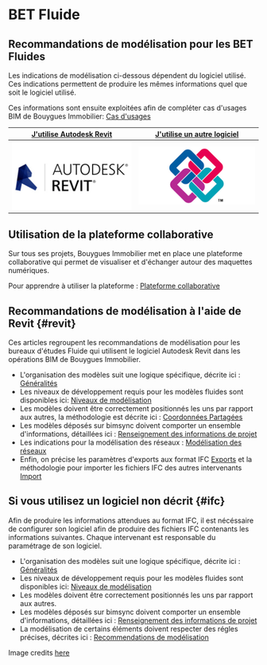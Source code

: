 # BET Fluide

## Recommandations de modélisation pour les BET Fluides

Les indications de modélisation ci-dessous dépendent du logiciel utilisé. Ces indications permettent de produire les mêmes informations quel que soit le logiciel utilisé.

Ces informations sont ensuite exploitées afin de compléter cas d'usages BIM de Bouygues Immobilier: [Cas d'usages](../../cas-dusages.md)

| [**J'utilise Autodesk Revit**](./#revit) | [**J'utilise un autre logiciel**](./#ifc) |
| :---: | :---: |
| ![!\[\]\(/02\_Modelisation/00\_communs/images/revit.png\)](../../.gitbook/assets/revit.png) | ![](../../.gitbook/assets/ifc.jpg) |

## Utilisation de la plateforme collaborative

Sur tous ses projets, Bouygues Immobilier met en place une plateforme collaborative qui permet de visualiser et d'échanger autour des maquettes numériques.

Pour apprendre à utiliser la plateforme : [Plateforme collaborative](../../plateforme-collaborative/)

## Recommandations de modélisation à l'aide de Revit {#revit}

Ces articles regroupent les recommandations de modélisation pour les bureaux d'études Fluide qui utilisent le logiciel Autodesk Revit dans les opérations BIM de Bouygues Immobilier.

* L'organisation des modèles suit une logique spécifique, décrite ici : [Généralités]()
* Les niveaux de développement requis pour les modèles fluides sont disponibles ici: [Niveaux de modélisation](niveaux-de-developpement-par-phase.md)
* Les modèles doivent être correctement positionnés les uns par rapport aux autres, la méthodologie est décrite ici : [Coordonnées Partagées](https://github.com/bim-bouygues-immobilier/bim-execution-plan/tree/2dd2261d87ee479acc1e366a1ddfa150bab032ec/02_Modelisation/00_communs/georeferencement-rvt.md)
* Les modèles déposés sur bimsync doivent comporter un ensemble d'informations, détaillées ici : [Renseignement des informations de projet](https://github.com/bim-bouygues-immobilier/bim-execution-plan/tree/2dd2261d87ee479acc1e366a1ddfa150bab032ec/02_Modelisation/00_communs/info-projet-rvt.md)
* Les indications pour la modélisation des réseaux : [Modélisation des réseaux](https://github.com/bim-bouygues-immobilier/bim-execution-plan/tree/2dd2261d87ee479acc1e366a1ddfa150bab032ec/02_Modelisation/04_betFluide/modelisation-rvt.md)
* Enfin, on précise les paramètres d'exports aux format IFC [Exports](https://github.com/bim-bouygues-immobilier/bim-execution-plan/tree/2dd2261d87ee479acc1e366a1ddfa150bab032ec/02_Modelisation/00_communs/export-rvt.md) et la méthodologie pour importer les fichiers IFC des autres intervenants [Import](https://github.com/bim-bouygues-immobilier/bim-execution-plan/tree/2dd2261d87ee479acc1e366a1ddfa150bab032ec/02_Modelisation/00_communs/Import-IFC-rvt.md)

## Si vous utilisez un logiciel non décrit {#ifc}

Afin de produire les informations attendues au format IFC, il est nécéssaire de configurer son logiciel afin de produire des fichiers IFC contenants les informations suivantes. Chaque intervenant est responsable du paramétrage de son logiciel.

* L'organisation des modèles suit une logique spécifique, décrite ici : [Généralités]()
* Les niveaux de développement requis pour les modèles fluides sont disponibles ici: [Niveaux de modélisation](niveaux-de-developpement-par-phase.md)
* Les modèles doivent être correctement positionnés les uns par rapport aux autres.
* Les modèles déposés sur bimsync doivent comporter un ensemble d'informations, détaillées ici : [Renseignement des informations de projet](https://github.com/bim-bouygues-immobilier/bim-execution-plan/tree/2dd2261d87ee479acc1e366a1ddfa150bab032ec/02_Modelisation/00_communs/info-projet-archicad.md)
* La modélisation de certains éléments doivent respecter des régles précises, décrites ici : [Recommendations de modélisation](https://github.com/bim-bouygues-immobilier/bim-execution-plan/tree/2dd2261d87ee479acc1e366a1ddfa150bab032ec/02_Modelisation/02_betFluides/modelisation-ifc-fluides.md)

Image credits [here ](https://github.com/bim-bouygues-immobilier/bim-execution-plan/tree/2dd2261d87ee479acc1e366a1ddfa150bab032ec/CREDITS.md)

